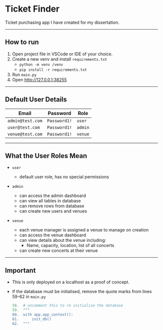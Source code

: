# Ticket Finder

Ticket purchasing app I have created for my dissertation.
___

## How to run

1. Open project file in VSCode or IDE of your choice.
2. Create a new venv and install `requirements.txt`
    -   `python -m venv /venv`
    -   `pip install -r requirements.txt`
3. Run `main.py`
4. Open <http://127.0.0.1:38255>

___

## Default User Details

| Email            | Password     | Role    |
| ---------------- | ------------ | ------- |
| `admin@test.com` | `Password1!` | `user`  |
| `user@test.com`  | `Password1!` | `admin` |
| `venue@test.com` | `Password1!` | `venue` |

___

## What the User Roles Mean

- `user`
  - default user role, has no special permissions
- `admin`
  - can access the admin dashboard
  - can view all tables in database
  - can remove rows from database
  - can create new users and venues

- `venue`
  - each venue manager is assigned a venue to manage on creation
  - can access the venue dashboard
  - can view details about the venue including:
    - Name, capacity, location, list of all concerts
  - can create new concerts at their venue

___

## Important

- This is only deployed on a localhost as a proof of concept.
- If the database must be initialised, remove the quote marks from lines 59-62 in `main.py`

    ``` Python
    58.  # uncomment this to re initialise the database
    59.  """
    60.  with app.app_context():
    61.      init_db()
    62.  """
    ```
